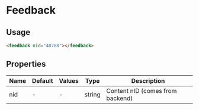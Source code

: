 # Feedback

## Usage

```html
<feedback nid="48788"></feedback>
```

## Properties

| Name  | Default  | Values  |  Type | Description  |
|---|---|---|---|---|
| nid | - | - | string | Content nID (comes from backend)
